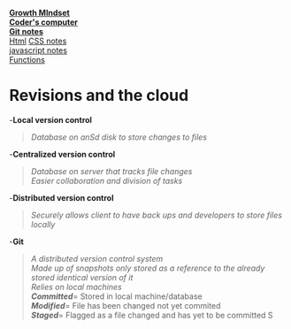 [**Growth MIndset**](README.md)  
 [**Coder's computer**](codersComputer.md)    
[**Git notes**](GitNotes.md)  
[Html](HtmlStructures.md)
[CSS notes](cssnotes.md)  
[javascript notes](javascriptnotes.md)  
[Functions](functions.md)  

# Revisions and the cloud  

-**Local version control** 
> *Database on anSd disk to store changes to files*   

-**Centralized version control**  
>*Database on server that tracks file changes*  
>*Easier collaboration and division of tasks*  

-**Distributed version control**  
>*Securely allows client to have back ups and developers to store files locally*  

-**Git**  
>*A distributed version control system*  
>*Made up of snapshots only stored as a reference to the already stored identical version of it*  
>*Relies on local machines*  
    ***Committed***= Stored in local machine/database  
    ***Modified***= File has been changed not yet commited   
    ***Staged***=  Flagged as a file changed and has yet to be committed  S